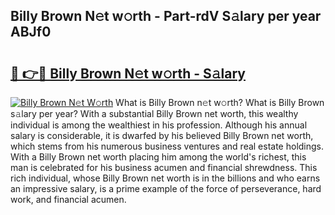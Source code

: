 ## Billy Brown N𝚎t w𝚘rth - Part-rdV S𝚊lary per year ABJf0

# <h2><a href="http://gc585t.nevu.top/?p=Billy+Brown">🔗 👉🔴 Billy Brown N𝚎t w𝚘rth - S𝚊lary</a></h2>

[![Billy Brown N𝚎t W𝚘rth](https://i.imgur.com/Oavwk0R.jpeg)](http://gc585t.nevu.top/?p=Billy+Brown)
What is Billy Brown n𝚎t w𝚘rth? What is Billy Brown s𝚊lary per year?
With a substantial Billy Brown net worth, this wealthy individual is among the wealthiest in his profession. Although his annual salary is considerable, it is dwarfed by his believed Billy Brown net worth, which stems from his numerous business ventures and real estate holdings. With a Billy Brown net worth placing him among the world's richest, this man is celebrated for his business acumen and financial shrewdness. This rich individual, whose Billy Brown net worth is in the billions and who earns an impressive salary, is a prime example of the force of perseverance, hard work, and financial acumen.
